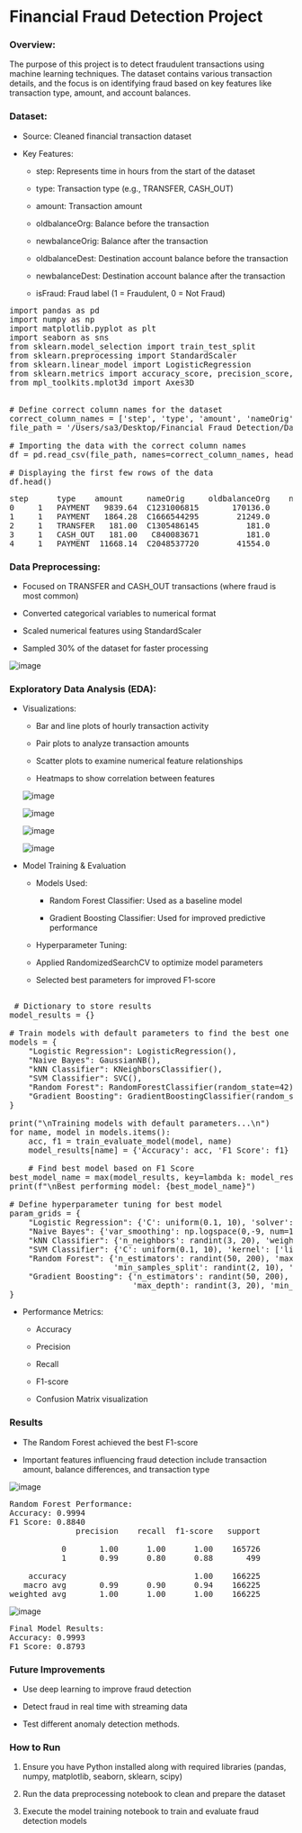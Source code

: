 # Financial Fraud Detection Project

### Overview:

The purpose of this project is to detect fraudulent transactions using machine learning techniques. The dataset contains various transaction details, and the focus is on identifying fraud based on key features like transaction type, amount, and account balances.

### Dataset:

- Source: Cleaned financial transaction dataset

 - Key Features:

    - step: Represents time in hours from the start of the dataset

    - type: Transaction type (e.g., TRANSFER, CASH_OUT)

    - amount: Transaction amount

    - oldbalanceOrg: Balance before the transaction

    - newbalanceOrig: Balance after the transaction

    - oldbalanceDest: Destination account balance before the transaction

    - newbalanceDest: Destination account balance after the transaction

    - isFraud: Fraud label (1 = Fraudulent, 0 = Not Fraud)

<pre>
import pandas as pd
import numpy as np
import matplotlib.pyplot as plt
import seaborn as sns
from sklearn.model_selection import train_test_split
from sklearn.preprocessing import StandardScaler
from sklearn.linear_model import LogisticRegression
from sklearn.metrics import accuracy_score, precision_score, recall_score, f1_score, confusion_matrix
from mpl_toolkits.mplot3d import Axes3D


# Define correct column names for the dataset
correct_column_names = ['step', 'type', 'amount', 'nameOrig', 'oldbalanceOrg', 'newbalanceOrig', 'nameDest', 'oldbalanceDest', 'newbalanceDest', 'isFraud', 'isFlaggedFraud']
file_path = '/Users/sa3/Desktop/Financial Fraud Detection/Data/Raw Data.csv'

# Importing the data with the correct column names
df = pd.read_csv(file_path, names=correct_column_names, header=0)

# Displaying the first few rows of the data
df.head()
</pre> 

<pre>
step      type    amount     nameOrig     oldbalanceOrg    newbalanceOrig    nameDest       oldbalanceDest   newbalanceDest  isFraud    isFlaggedFraud  
0     1   PAYMENT   9839.64  C1231006815       170136.0       160296.36    M1979787155             0.0             0.0        0               0  
1     1   PAYMENT   1864.28  C1666544295        21249.0        19384.72    M2044282225             0.0             0.0        0               0  
2     1   TRANSFER   181.00  C1305486145          181.0            0.00    C553264065              0.0             0.0        1               0  
3     1   CASH_OUT   181.00   C840083671          181.0            0.00    C38997010           21182.0             0.0        1               0  
4     1   PAYMENT  11668.14  C2048537720        41554.0        29885.86    M1230701703             0.0             0.0        0               0
</pre>


### Data Preprocessing:

- Focused on TRANSFER and CASH_OUT transactions (where fraud is most common)

- Converted categorical variables to numerical format

- Scaled numerical features using StandardScaler

- Sampled 30% of the dataset for faster processing



![image](https://github.com/user-attachments/assets/1ca3dfcb-e5ef-498a-b576-eeaef614b266)


### Exploratory Data Analysis (EDA): 

- Visualizations:
     
   - Bar and line plots of hourly transaction activity

   - Pair plots to analyze transaction amounts

   - Scatter plots to examine numerical feature relationships

   - Heatmaps to show correlation between features
  
 
  ![image](https://github.com/user-attachments/assets/0b38d41f-9fc9-43d1-b7f2-86d47fdd1d5a)


 
  ![image](https://github.com/user-attachments/assets/d61f4951-0264-4331-9647-16413e266e52)





  ![image](https://github.com/user-attachments/assets/0120023e-6fd6-41ca-8c83-90fbe401caeb)





  ![image](https://github.com/user-attachments/assets/863228c0-6a96-4f55-805a-713b7b64fd77)


  

- Model Training & Evaluation

  - Models Used:

    - Random Forest Classifier: Used as a baseline model

    - Gradient Boosting Classifier: Used for improved predictive performance

   - Hyperparameter Tuning:

    - Applied RandomizedSearchCV to optimize model parameters

    - Selected best parameters for improved F1-score
 
<pre>

 # Dictionary to store results
model_results = {}

# Train models with default parameters to find the best one
models = {
    "Logistic Regression": LogisticRegression(),
    "Naive Bayes": GaussianNB(),
    "kNN Classifier": KNeighborsClassifier(),
    "SVM Classifier": SVC(),
    "Random Forest": RandomForestClassifier(random_state=42),
    "Gradient Boosting": GradientBoostingClassifier(random_state=42)
}

print("\nTraining models with default parameters...\n")
for name, model in models.items():
    acc, f1 = train_evaluate_model(model, name)
    model_results[name] = {'Accuracy': acc, 'F1 Score': f1}

    # Find best model based on F1 Score
best_model_name = max(model_results, key=lambda k: model_results[k]['F1 Score'])
print(f"\nBest performing model: {best_model_name}")

# Define hyperparameter tuning for best model
param_grids = {
    "Logistic Regression": {'C': uniform(0.1, 10), 'solver': ['liblinear', 'saga'], 'max_iter': [100, 200]},
    "Naive Bayes": {'var_smoothing': np.logspace(0,-9, num=100)},
    "kNN Classifier": {'n_neighbors': randint(3, 20), 'weights': ['uniform', 'distance'], 'p': [1, 2]},
    "SVM Classifier": {'C': uniform(0.1, 10), 'kernel': ['linear', 'rbf'], 'gamma': ['scale', 'auto']},
    "Random Forest": {'n_estimators': randint(50, 200), 'max_depth': randint(3, 20), 
                      'min_samples_split': randint(2, 10), 'min_samples_leaf': randint(1, 10), 'bootstrap': [True, False]},
    "Gradient Boosting": {'n_estimators': randint(50, 200), 'learning_rate': uniform(0.01, 0.2),
                          'max_depth': randint(3, 20), 'min_samples_split': randint(2, 10), 'min_samples_leaf': randint(1, 10)}
}
</pre>

 
- Performance Metrics:

  - Accuracy

  - Precision

  - Recall

  - F1-score

  - Confusion Matrix visualization

### Results

  - The Random Forest achieved the best F1-score

  - Important features influencing fraud detection include transaction amount, balance differences, and transaction type


   ![image](https://github.com/user-attachments/assets/491e6aca-7a08-4c17-b60f-76753bd9e7fb)

<pre>
Random Forest Performance:
Accuracy: 0.9994
F1 Score: 0.8840
              precision    recall  f1-score   support

           0       1.00      1.00      1.00    165726
           1       0.99      0.80      0.88       499

    accuracy                           1.00    166225
   macro avg       0.99      0.90      0.94    166225
weighted avg       1.00      1.00      1.00    166225
</pre>



![image](https://github.com/user-attachments/assets/8f42fadb-738b-4ffc-a89f-4d8df49b4e88)

<pre>
Final Model Results:
Accuracy: 0.9993
F1 Score: 0.8793
</pre>

### Future Improvements

  - Use deep learning to improve fraud detection
    
  - Detect fraud in real time with streaming data

  - Test different anomaly detection methods.

### How to Run

1. Ensure you have Python installed along with required libraries (pandas, numpy, matplotlib, seaborn, sklearn, scipy)

2. Run the data preprocessing notebook to clean and prepare the dataset

3. Execute the model training notebook to train and evaluate fraud detection models
